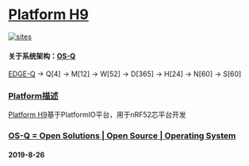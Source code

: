 ﻿# [Platform H9](https://github.com/OS-Q/H9)
[![sites](http://182.61.61.133/link/resources/OSQ.png)](http://www.OS-Q.com)

#### 关于系统架构：[OS-Q](https://github.com/OS-Q/OS-Q)

[EDGE-Q](https://github.com/OS-Q/EDGE-Q) -> Q[4] -> M[12] -> W[52] -> D[365] -> H[24] -> N[60] -> S[60]

### [Platform描述](https://github.com/OS-Q/H9/wiki) 

[Platform H9](https://github.com/OS-Q/H9)基于PlatformIO平台，用于nRF52芯平台开发

### [OS-Q = Open Solutions | Open Source |  Operating System ](http://www.OS-Q.com/H9)
####  2019-8-26
